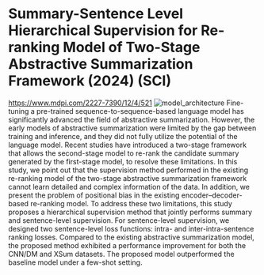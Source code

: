 # Summary-Sentence Level Hierarchical Supervision for Re-ranking Model of Two-Stage Abstractive Summarization Framework (2024) (SCI)
https://www.mdpi.com/2227-7390/12/4/521
![model_architecture](https://github.com/YooEunseok/SentLevelAS/assets/63892675/b6d7c456-361d-467d-bf7a-85e906b25b98)
Fine-tuning a pre-trained sequence-to-sequence-based language model has significantly advanced the field of abstractive summarization. However, the early models of abstractive summarization were limited by the gap between training and inference, and they did not fully utilize the potential of the language model. Recent studies have introduced a two-stage framework that allows the second-stage model to re-rank the candidate summary generated by the first-stage model, to resolve these limitations. In this study, we point out that the supervision method performed in the existing re-ranking model of the two-stage abstractive summarization framework cannot learn detailed and complex information of the data. In addition, we present the problem of positional bias in the existing encoder–decoder-based re-ranking model. To address these two limitations, this study proposes a hierarchical supervision method that jointly performs summary and sentence-level supervision. For sentence-level supervision, we designed two sentence-level loss functions: intra- and inter-intra-sentence ranking losses. Compared to the existing abstractive summarization model, the proposed method exhibited a performance improvement for both the CNN/DM and XSum datasets. The proposed model outperformed the baseline model under a few-shot setting.
